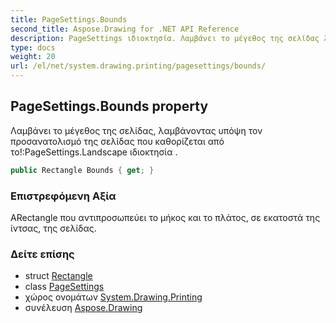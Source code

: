 ```yaml
---
title: PageSettings.Bounds
second_title: Aspose.Drawing for .NET API Reference
description: PageSettings ιδιοκτησία. Λαμβάνει το μέγεθος της σελίδας λαμβάνοντας υπόψη τον προσανατολισμό της σελίδας που καθορίζεται από τοPageSettings.Landscape ιδιοκτησία .
type: docs
weight: 20
url: /el/net/system.drawing.printing/pagesettings/bounds/
---
```

## PageSettings.Bounds property

Λαμβάνει το μέγεθος της σελίδας, λαμβάνοντας υπόψη τον προσανατολισμό της σελίδας που καθορίζεται από το!:PageSettings.Landscape ιδιοκτησία .

```csharp
public Rectangle Bounds { get; }
```

### Επιστρεφόμενη Αξία

ΑRectangle που αντιπροσωπεύει το μήκος και το πλάτος, σε εκατοστά της ίντσας, της σελίδας.

### Δείτε επίσης

* struct [Rectangle](../../../system.drawing/rectangle/)
* class [PageSettings](../)
* χώρος ονομάτων [System.Drawing.Printing](../../pagesettings/)
* συνέλευση [Aspose.Drawing](../../../)


